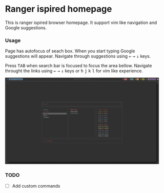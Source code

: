 # Ranger ispired homepage

This is ranger ispired browser homepage. It support vim like navigation and Google suggestions.

### Usage

Page has autofocus of seach box. When you start typing Google suggestions will appear. Navigate through suggestions using 
<kbd>←</kbd> <kbd>→</kbd> <kbd>↓</kbd> keys.

Press <kbd>TAB</kbd> when search bar is focused to focus the area bellow. Navigate throught the links using <kbd>←</kbd> <kbd>→</kbd> <kbd>↓</kbd> keys or <kbd>h</kbd> <kbd>j</kbd> <kbd>k</kbd> <kbd>l</kbd> for vim like experience. 

![](preview.png)


### TODO
- [ ] Add custom commands
